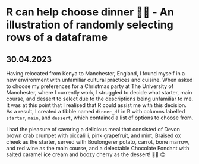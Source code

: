 # R can help choose dinner 🥘😎 - An illustration  of randomly selecting rows of a dataframe

## 30.04.2023

Having relocated from Kenya to Manchester, England, I found myself in a new environment with unfamiliar cultural practices and cuisine. When asked to choose my preferences for a Christmas party at The University of Manchester, where I currently work, I struggled to decide what starter, main course, and dessert to select due to the descriptions being unfamiliar to me. It was at this point that I realised that R could assist me with this decision. As a result, I created a tibble named `dinner_df` in R with columns labelled `starter`, `main`, and `dessert`, which contained a list of options to choose from.

I had the pleasure of savoring a delicious meal that consisted of Devon brown crab crumpet with piccalilli, pink grapefruit, and mint, Braised ox cheek as the starter, served with Boulongerer potato, carrot, bone marrow, and red wine as the main course, and a delectable Chocolate Fondant with salted caramel ice cream and boozy cherry as the dessert! 🙌🏿 😊
